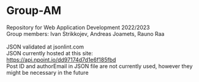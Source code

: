 # Group-AM
Repository for Web Application Development 2022/2023 <br>
Group members: Ivan Strikkojev, Andreas Joamets, Rauno Raa
<br>
<br>
JSON validated at jsonlint.com
<br>
JSON currently hosted at this site: https://api.npoint.io/dd97174d7d1e6f185fbd
<br>
Post ID and authorEmail in JSON file are not currently used, however they might be necessary in the future